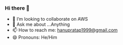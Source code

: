 ### Hi there 👋

- 👯 I’m looking to collaborate on AWS
- 💬 Ask me about ...Anything
- 📫 How to reach me: hanupratap1999@gmail.com
- 😄 Pronouns: He/Him

<!--
**hanupratap/hanupratap** is a ✨ _special_ ✨ repository because its `README.md` (this file) appears on your GitHub profile.

Here are some ideas to get you started:

- 🔭 I’m currently working on ...
- 🌱 I’m currently learning ...
- 👯 I’m looking to collaborate on ...
- 🤔 I’m looking for help with ...
- 💬 Ask me about ...
- 📫 How to reach me: ...
- 😄 Pronouns: ...
- ⚡ Fun fact: ...
-->
